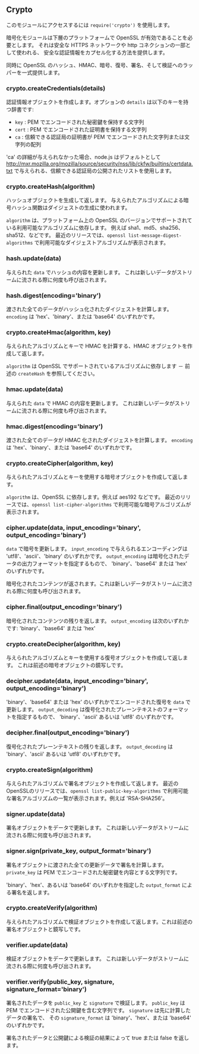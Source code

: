 ## Crypto

<!--
Use `require('crypto')` to access this module.
-->
このモジュールにアクセスするには `require('crypto')` を使用します。

<!--
The crypto module requires OpenSSL to be available on the underlying platform. It offers a way of encapsulating secure credentials to be used as part of a secure HTTPS net or http connection.
-->
暗号化モジュールは下層のプラットフォームで OpenSSL が有効であることを必要とします。
それは安全な HTTPS ネットワークや http コネクションの一部として使われる、
安全な認証情報をカプセル化する方法を提供します。

<!--
It also offers a set of wrappers for OpenSSL's hash, hmac, cipher, decipher, sign and verify methods.
-->
同時に OpenSSL のハッシュ、HMAC、暗号、復号、署名、そして検証へのラッパーを一式提供します。

### crypto.createCredentials(details)

<!--
Creates a credentials object, with the optional details being a dictionary with keys:
-->
認証情報オブジェクトを作成します。オプションの `details` は以下のキーを持つ辞書です:

<!--
* `key` : a string holding the PEM encoded private key
* `cert` : a string holding the PEM encoded certificate
* `ca` : either a string or list of strings of PEM encoded CA certificates to trust.
-->
* `key` : PEM でエンコードされた秘密鍵を保持する文字列
* `cert` : PEM でエンコードされた証明書を保持する文字列
* `ca` : 信頼できる認証局の証明書が PEM でエンコードされた文字列または文字列の配列

<!--
If no 'ca' details are given, then node.js will use the default publicly trusted list of CAs as given in 
http://mxr.mozilla.org/mozilla/source/security/nss/lib/ckfw/builtins/certdata.txt
-->
'ca' の詳細が与えられなかった場合、node.js はデフォルトとして
http://mxr.mozilla.org/mozilla/source/security/nss/lib/ckfw/builtins/certdata.txt
で与えられる、信頼できる認証局の公開されたリストを使用します。


### crypto.createHash(algorithm)

<!--
Creates and returns a hash object, a cryptographic hash with the given algorithm which can be used to generate hash digests.
-->
ハッシュオブジェクトを生成して返します。
与えられたアルゴリズムによる暗号ハッシュ関数はダイジェストの生成に使われます。

<!--
`algorithm` is dependent on the available algorithms supported by the version of OpenSSL on the platform. Examples are sha1, md5, sha256, sha512, etc. On recent releases, `openssl list-message-digest-algorithms` will display the available digest algorithms.
-->
`algorithm` は、プラットフォーム上の OpenSSL 
のバージョンでサポートされている利用可能なアルゴリズムに依存します。
例えば sha1、md5、sha256、sha512、などです。
最近のリリースでは、`openssl list-message-digest-algorithms`
で利用可能なダイジェストアルゴリズムが表示されます。

### hash.update(data)

<!--
Updates the hash content with the given `data`. This can be called many times with new data as it is streamed.
-->
与えられた `data` でハッシュの内容を更新します。
これは新しいデータがストリームに流される際に何度も呼び出されます。

### hash.digest(encoding='binary')

<!--
Calculates the digest of all of the passed data to be hashed. The `encoding` can be 'hex', 'binary' or 'base64'.
-->
渡された全てのデータがハッシュ化されたダイジェストを計算します。
`encoding` は 'hex'、'binary'、または 'base64' のいずれかです。


### crypto.createHmac(algorithm, key)

<!--
Creates and returns a hmac object, a cryptographic hmac with the given algorithm and key.
-->
与えられたアルゴリズムとキーで HMAC を計算する、HMAC オブジェクトを作成して返します。

<!--
`algorithm` is dependent on the available algorithms supported by OpenSSL - see createHash above.
`key` is the hmac key to be used.
-->
`algorithm` は OpenSSL でサポートされているアルゴリズムに依存します － 
前述の `createHash` を参照してください。

### hmac.update(data)

<!--
Update the hmac content with the given `data`. This can be called many times with new data as it is streamed.
-->
与えられた `data` で HMAC の内容を更新します。
これは新しいデータがストリームに流される際に何度も呼び出されます。

### hmac.digest(encoding='binary')

<!--
Calculates the digest of all of the passed data to the hmac. The `encoding` can be 'hex', 'binary' or 'base64'.
-->
渡された全てのデータが HMAC 化されたダイジェストを計算します。
`encoding` は 'hex'、'binary'、または 'base64' のいずれかです。


### crypto.createCipher(algorithm, key)

<!--
Creates and returns a cipher object, with the given algorithm and key.
-->
与えられたアルゴリズムとキーを使用する暗号オブジェクトを作成して返します。

<!--
`algorithm` is dependent on OpenSSL, examples are aes192, etc. On recent releases, `openssl list-cipher-algorithms` will display the available cipher algorithms.
-->
`algorithm` は、OpenSSL に依存します。例えば aes192 などです。
最近のリリースでは、`openssl list-cipher-algorithms`
で利用可能な暗号アルゴリズムが表示されます。

### cipher.update(data, input_encoding='binary', output_encoding='binary')

<!--
Updates the cipher with `data`, the encoding of which is given in `input_encoding` and can be 'utf8', 'ascii' or 'binary'. The `output_encoding` specifies the output format of the enciphered data, and can be 'binary', 'base64'  or 'hex'.
-->
`data` で暗号を更新します。
`input_encoding` で与えられるエンコーディングは 'utf8'、'ascii'、'binary' のいずれかです。
`output_encoding` は暗号化されたデータの出力フォーマットを指定するもので、
'binary'、'base64' または 'hex' のいずれかです。

<!--
Returns the enciphered contents, and can be called many times with new data as it is streamed.
-->
暗号化されたコンテンツが返されます。これは新しいデータがストリームに流される際に何度も呼び出されます。

### cipher.final(output_encoding='binary')

<!--
Returns any remaining enciphered contents, with `output_encoding` being one of: 'binary', 'ascii' or 'utf8'.
-->
暗号化されたコンテンツの残りを返します。
`output_encoding` は次のいずれかです: 'binary'、'base64' または 'hex'

### crypto.createDecipher(algorithm, key)

<!--
Creates and returns a decipher object, with the given algorithm and key. This is the mirror of the cipher object above.
-->
与えられたアルゴリズムとキーを使用する復号オブジェクトを作成して返します。
これは前述の暗号オブジェクトの鏡写しです。

### decipher.update(data, input_encoding='binary', output_encoding='binary')

<!--
Updates the decipher with `data`, which is encoded in 'binary', 'base64' or 'hex'. The `output_decoding` specifies in what format to return the deciphered plaintext - either 'binary', 'ascii' or 'utf8'.
-->
'binary'、'base64' または 'hex' のいずれかでエンコードされた復号を `data` で更新します。
`output_decoding` は復号化されたプレーンテキストのフォーマットを指定するもので、
'binary'、'ascii' あるいは 'utf8' のいずれかです。

### decipher.final(output_encoding='binary')

<!--
Returns any remaining plaintext which is deciphered, with `output_encoding' being one of: 'binary', 'ascii' or 'utf8'.
-->
復号化されたプレーンテキストの残りを返します。
`output_decoding` は 'binary'、'ascii' あるいは 'utf8' のいずれかです。


### crypto.createSign(algorithm)

<!--
Creates and returns a signing object, with the given algorithm. On recent OpenSSL releases, `openssl list-public-key-algorithms` will display the available signing algorithms. Examples are 'RSA-SHA256'.
-->
与えられたアルゴリズムで署名オブジェクトを作成して返します。
最近のOpenSSLのリリースでは、`openssl list-public-key-algorithms`
で利用可能な署名アルゴリズムの一覧が表示されます。例えば 'RSA-SHA256'。

### signer.update(data)

<!--
Updates the signer object with data. This can be called many times with new data as it is streamed.
-->
署名オブジェクトをデータで更新します。
これは新しいデータがストリームに流される際に何度も呼び出されます。

### signer.sign(private_key, output_format='binary')

<!--
Calculates the signature on all the updated data passed through the signer. `private_key` is a string containing the PEM encoded private key for signing.
-->
署名オブジェクトに渡された全ての更新データで署名を計算します。
`private_key` は PEM でエンコードされた秘密鍵を内容とする文字列です。

<!--
Returns the signature in `output_format` which can be 'binary', 'hex' or 'base64'
-->
'binary'、'hex'、あるいは 'base64' のいずれかを指定した `output_format` による署名を返します。

### crypto.createVerify(algorithm)

<!--
Creates and returns a verification object, with the given algorithm. This is the mirror of the signing object above.
-->
与えられたアルゴリズムで検証オブジェクトを作成して返します。これは前述の署名オブジェクトと鏡写しです。

### verifier.update(data)

<!--
Updates the verifyer object with data. This can be called many times with new data as it is streamed.
-->
検証オブジェクトをデータで更新します。
これは新しいデータがストリームに流される際に何度も呼び出されます。

### verifier.verify(public_key, signature, signature_format='binary')

<!--
Verifies the signed data by using the `public_key` which is a string containing the PEM encoded public key, and `signature`, which is the previously calculates signature for the data, in the `signature_format` which can be 'binary', 'hex' or 'base64'.
-->
署名されたデータを `public_key` と `signature` で検証します。
`public_key` は PEM でエンコードされた公開鍵を含む文字列です。
`signature` は先に計算したデータの署名で、
その `signature_format` は 'binary'、'hex'、または 'base64' のいずれかです。

<!--
Returns true or false depending on the validity of the signature for the data and public key.
-->
署名されたデータと公開鍵による検証の結果によって true または false を返します。
